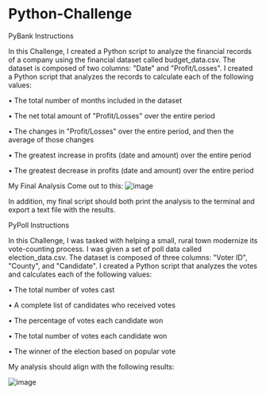 # Python-Challenge

PyBank Instructions

In this Challenge, I created a Python script to analyze the financial records of a company using the financial dataset called budget_data.csv. The dataset is composed of two columns: "Date" and "Profit/Losses".
I created a Python script that analyzes the records to calculate each of the following values:

•	The total number of months included in the dataset

•	The net total amount of "Profit/Losses" over the entire period

•	The changes in "Profit/Losses" over the entire period, and then the average of those changes

•	The greatest increase in profits (date and amount) over the entire period

•	The greatest decrease in profits (date and amount) over the entire period

My Final Analysis Come out to this:
![image](https://user-images.githubusercontent.com/126301312/228118876-761c2d06-0703-4053-8353-5f0ae26641e7.png)

In addition, my final script should both print the analysis to the terminal and export a text file with the results.

PyPoll Instructions

In this Challenge, I was tasked with helping a small, rural town modernize its vote-counting process.
I was given a set of poll data called election_data.csv. The dataset is composed of three columns: "Voter ID", "County", and "Candidate". I created a Python script that analyzes the votes and calculates each of the following values:

•	The total number of votes cast

•	A complete list of candidates who received votes

•	The percentage of votes each candidate won

•	The total number of votes each candidate won

•	The winner of the election based on popular vote

My analysis should align with the following results:

![image](https://user-images.githubusercontent.com/126301312/228119472-fde62787-5c98-43f9-9c5f-eac97b411bb9.png)

